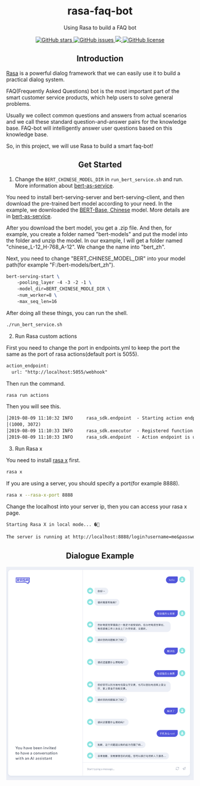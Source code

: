 <h1 align="center">rasa-faq-bot</h1>
<p align="center">Using Rasa to build a FAQ bot</p>

<p align="center">
  <a href="https://github.com/nghuyong/rasa-faq-bot/stargazers">
    <img src="https://img.shields.io/github/stars/nghuyong/rasa-faq-bot.svg?colorA=orange&colorB=orange&logo=github"
         alt="GitHub stars">
  </a>
  <a href="https://github.com/nghuyong/rasa-faq-bot/issues">
        <img src="https://img.shields.io/github/issues/nghuyong/rasa-faq-bot.svg"
             alt="GitHub issues">
  </a>
  <a href="https://github.com/nghuyong/rasa-faq-bot/">
        <img src="https://img.shields.io/github/last-commit/nghuyong/rasa-faq-bot.svg">
  </a>
  <a href="https://github.com/nghuyong/rasa-faq-bot/blob/master/LICENSE">
        <img src="https://img.shields.io/github/license/nghuyong/rasa-faq-bot"
             alt="GitHub license">
  </a>
</p>

<h2 align="center">Introduction</h2>

[Rasa](https://rasa.com/) is a powerful dialog framework that we can easily use it to build a practical dialog system.

FAQ(Frequently Asked Questions) bot is the most important part of the smart customer service products, which help users to solve general problems.

Usually we collect common questions and answers from actual scenarios and we call these standard question-and-answer pairs for the knowledge base.
FAQ-bot will intelligently answer user questions based on this knowledge base.

So, in this project, we will use Rasa to build a smart faq-bot!


<h2 align="center">Get Started</h2>

1. Change the `BERT_CHINESE_MODEL_DIR` in `run_bert_service.sh` and run. More information about [bert-as-service](https://github.com/hanxiao/bert-as-service).

You need to install bert-serving-server and bert-serving-client, and then download the pre-trained bert model according to your need. In the example, we downloaded the [BERT-Base, Chinese](https://storage.googleapis.com/bert_models/2018_11_03/chinese_L-12_H-768_A-12.zip) model. More details are in [bert-as-service](https://github.com/hanxiao/bert-as-service).

After you download the bert model, you get a .zip file. And then, for example, you create a folder named "bert-models" and put the model into the folder and unzip the model. In our example, I will get a folder named "chinese_L-12_H-768_A-12". We change the name into "bert_zh". 

Next, you need to change "BERT_CHINESE_MODEL_DIR" into your model path(for example "F:/bert-models/bert_zh").

```latex
bert-serving-start \
    -pooling_layer -4 -3 -2 -1 \
    -model_dir=BERT_CHINESE_MODLE_DIR \
    -num_worker=8 \
    -max_seq_len=16
```

After doing all these things, you can run the shell.

```bash 
./run_bert_service.sh
```

2. Run Rasa custom actions

First you need to change the port in endpoints.yml to keep the port the same as the port of rasa actions(default port is 5055).

```latex
action_endpoint:
  url: "http://localhost:5055/webhook"
```

Then run the command.

```bash
rasa run actions
```
Then you will see this.

```latex
│2019-08-09 11:10:32 INFO     rasa_sdk.endpoint  - Starting action endpoint server...
│(1000, 3072)
│2019-08-09 11:10:33 INFO     rasa_sdk.executor  - Registered function for 'action_get_answer'.
│2019-08-09 11:10:33 INFO     rasa_sdk.endpoint  - Action endpoint is up and running. on ('0.0.0.0', 5055)
```


3. Run Rasa x

You need to install [rasa x](https://rasa.com/docs/rasa-x/installation-and-setup/) first.

```bash
rasa x
```


If you are using a server, you should specify a port(for example 8888).

```bash
rasa x --rasa-x-port 8888
```

Change the localhost into your server ip, then you can access your rasa x page.

```latex
Starting Rasa X in local mode... �🚀                                                                                               
 
The server is running at http://localhost:8888/login?username=me&password=zrjV0BwYSzYP
```




<h2 align="center">Dialogue Example</h2>

![](./images/happy_path.png)